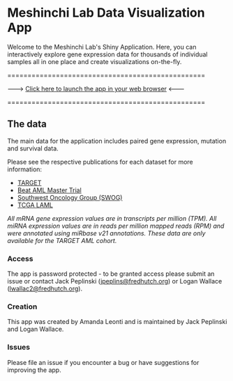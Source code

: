 # Meshinchi Lab Data Visualization App

Welcome to the Meshinchi Lab's Shiny Application. Here, you can interactively explore gene expression data for thousands of individual samples all in one place and create visualizations on-the-fly. 


=================================================

---> [Click here to launch the app in your web browser](https://meshinchi-data-viz.fredhutch.org/) <---

=================================================


## The data

The main data for the application includes paired gene expression, mutation and survival data.  

Please see the respective publications for each dataset for more information:

- [TARGET](https://www.cancer.gov/ccg/research/genome-sequencing/target/studied-cancers/acute-myeloid-leukemia)
- [Beat AML Master Trial](https://pubmed.ncbi.nlm.nih.gov/30333627/)
- [Southwest Oncology Group (SWOG)](https://www.ncbi.nlm.nih.gov/pmc/articles/PMC3682338/)
- [TCGA LAML](https://www.nejm.org/doi/full/10.1056/NEJMoa1301689)

*All mRNA gene expression values are in transcripts per million (TPM). All miRNA expression values are in reads per million mapped reads (RPM) and were annotated using miRbase v21 annotations. These data are only available for the TARGET AML cohort.*

### Access

The app is password protected - to be granted access please submit an issue or contact Jack Peplinski (jpeplins@fredhutch.org) or Logan Wallace (lwallac2@fredhutch.org). 


### Creation

This app was created by Amanda Leonti and is maintained by Jack Peplinski and Logan Wallace. 


### Issues

Please file an issue if you encounter a bug or have suggestions for improving the app. 
